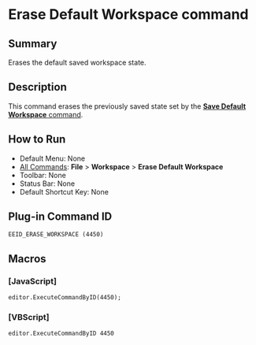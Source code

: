 # Erase Default Workspace command

## Summary

Erases the default saved workspace state.

## Description

This command erases the previously saved
state set by the [**Save Default Workspace** command](save_workspace).

## How to Run

- Default Menu: None
- [All Commands](../tools/all_commands): **File** \> **Workspace**
\> **Erase Default Workspace**
- Toolbar: None
- Status Bar: None
- Default Shortcut Key: None

## Plug-in Command ID

```
EEID_ERASE_WORKSPACE (4450)```

## Macros

### \[JavaScript\]

```
editor.ExecuteCommandByID(4450);
```

### \[VBScript\]

```
editor.ExecuteCommandByID 4450
```
